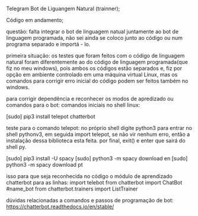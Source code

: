 Telegram Bot de Liguangem Natural (trainner);

Código em andamento;


questão: falta integrar o bot de linguagem natual juntamente ao bot de linguagem programada, não sei ainda se coloco junto ao código ou num programa separado e importá - lo.


primeira situação: 
os testes que foram feitos com o código de linguagem natural foram diferentemente ao do código de linguagem programada(que fiz no meu windows), pois ambos os códigos estão separados e, fiz por opção em ambiente controlado em uma máquina virtual Linux, mas os comandos para corrigir erro inicial do código podem ser feitos também no windows.

para corrigir dependência e reconhecer os modos de apredizado ou comandos para o bot:
comandos iniciais no shell linux:

[sudo] pip3 install telepot chatterbot

teste para o comando telepot: no próprio shell digite python3 para entrar no shell pythonv3, em seguida import telepot, se não vir nenhum erro, então a instalação dessa biblioteca esta feita.
por final, exit() e enter que sairá do shell py.

[sudo] pip3 install -U spacy
[sudo] python3 -m spacy download en
[sudo] python3 -m spacy download pt

isso para que seja reconhecida no código o módulo de aprendizado chatterbot para as linhas:
import telebot
from chatterbot import ChatBot #name_bot
from chatterbot.trainers import ListTrainer

dúvidas relacionadas a comandos e passos de programação de bot: https://chatterbot.readthedocs.io/en/stable/

